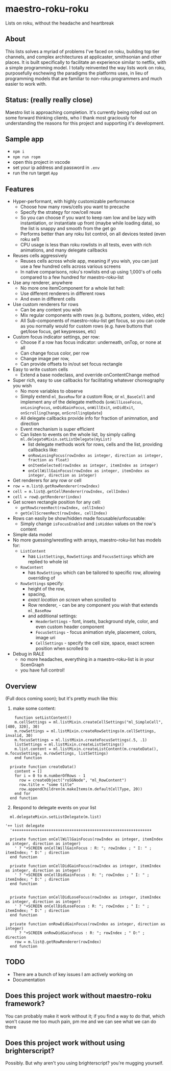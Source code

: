 # maestro-roku-roku

Lists on roku, without the headache and heartbreak

## About

This lists solves a myriad of problems I've faced on roku, building top tier channels, and complex architectures at applicaster, smithsonian and other places. It is built specifically to facilitate an experience similar to netflix, with a simple programming model.
I totally reinvented the way lists work on roku, purposefully eschewing the paradigms the platforms uses, in lieu of programming models that are familiar to non-roku programmers and much easier to work with.

## Status: (really really close)

Maestro list is approaching completion. It's currently being rolled out on some forward thinking clients, who I thank most graciously for understanding the reasons for this project and supporting it's development.

## Sample app
  - `npm i`
  - `npm run ropm`
  - open this project in vscode
  - set your ip address and password in `.env`
  - run the run target `App`


## Features

 - Hyper-performant, with highly customizable performance
   - Choose how many rows/cells you want to precache
   - Specify the strategy for row/cell reuse
   - So you can choose if you want to keep ram low and be lazy with instantiation, or instantiate up front (maybe while loading data), so the list is snappy and smooth from the get go
   - Performs better than any roku list control, on all devices tested (even roku se1)
   - CPU usage is less than roku rowlists in all tests, even with rich animations, and many delegate callbacks
 - Reuses cells aggressively
   - Reuses cells across whole app, meaning if you wish, you can just use a few hundred cells across various screens
   - In native comparisons, roku's rowlists end up using 1,000's of cells compared to a few hundred for maestro-roku-list
 - Use any renderer, anywhere
   - No more one itemComponent for a whole list hell:
   - Use different renderers in different rows
   - And even in different cells
 - Use custom renderers for rows
   - Can be any content you wish
   - Mix regular components with rows (e.g. buttons, posters, video, etc)
   - All Sub-components of maestro-roku-list get focus, so you can code as you normally would for custom rows (e.g. have buttons that get/lose focus, get keypresses, etc)
 - Custom focus indicator settings, per row:
   - Choose if a row has focus indicator: underneath, onTop, or none at all
   - Can change focus color, per row
   - Change image per row,
   - Can provide offsets to in/out set focus rectangle
 - Easy to write custom cells
   - Extend a base nodeclass, and override onContentChange method
 - Super rich, easy to use callbacks for facilitating whatever choreography you wish
   - No more variables to observe
   - Simply extend `ml_BaseRow` for a custom Row, or `ml_BaseCell` and implement any of the delegate methods (`onWillLoseFocus`, `onLosingFocus`, `onDidGainFocus`, `onWillExit`, `onDidExit`, `onScrollingChange`, `onScrollingUpdate`)
   - All delegate callbacks provide info for fraction of animnation, and direction
   - Event mechanism is super efficient
   - Can listen to events on the whole list, by simply calling `ml.delegateMixin.setListDelegate(myList)`
     - list delegate methods work for rows, cells and the list, providing callbacks like:
     - `onRowLosingFocus(rowIndex as integer, direction as integer, fraction as float)`
     - `onItemSelected(rowIndex as integer, itemIndex as integer)`
     - `onCellWillGainFocus(rowIndex as integer, itemIndex as integer, direction as integer)`
 - Get renderers for any row or cell
  - `row = m.list@.getRowRenderer(rowIndex)`
  - `cell = m.list@.getCellRenderer(rowIndex, cellIndex)`
  - `cell = row@.getRenderer(index)`
 - Get screen rectangle position for any cell:
   - `getRowScreenRect(rowIndex, cellIndex)`
   - `getCellScreenRect(rowIndex, cellIndex)`
 - Rows can easily be show/hidden made focusable/unfocusable:
   - Simply change `isFocusEnabled` and `isHidden` values on the row's content
 - Simple data model
 - No more guessing/wrestling with arrays, maestro-roku-list has models for:
   - `ListContent`
     - has `ListSettings`, `RowSettings` and `FocusSettings` which are replied to whole ist
   - `RowContent`
     - has `RowSettings` which can be tailored to specific row, allowing overriding of
   - `RowSettings` specify:
     - height of the row,
     - spacing,
     - *exact location on screen* when scrolled to
     - Row renderer, - can be any component you wish that extends `ml_BaseRow`
     - and additional settings:
       - `HeaderSettings` - font, insets, background style, color, and even custom header component
       - `FocusSettings` - focus animation style, placement, colors, image uri
       - `CellSettings` - specify the cell size, space, exact screen position when scrolled to
 - Debug in RALE
   -  no more headaches, everything in a maestro-roku-list is in your ScenGraph
   -  you have full control!


## Overview

(Full docs coming soon); but it's pretty much like this:

1. make some content:

```
    function setListContent()
    m.cellSettings = ml.listMixin.createCellSettings("ml_SimpleCell", [480, 320], 30)
    m.rowSettings = ml.listMixin.createRowSettings(m.cellSettings, invalid, 30)
    m.focusSettings = ml.listMixin.createFocusSettings(.5, .1)
    listSettings = ml.listMixin.createListSettings()
    m.list.content = ml.listMixin.createListContent(m.createData(), m.focusSettings, m.rowSettings, listSettings)
    end function

  private function createData()
    content = []
    for i = 0 to m.numberOfRows - 1
      row = createObject("roSGNode", "ml_RowContent")
      row.title = "some title"
      row.appendChildren(m.makeItems(m.defaultCellType, 20))
    end for
  end function
```
2. Respond to delegate events on your list

```
  ml.delegateMixin.setListDelegate(m.list)
```

```
'++ list delegate
  '+++++++++++++++++++++++++++++++++++++++++++++++++++++++++++++

  private function onCellWillGainFocus(rowIndex as integer, itemIndex as integer, direction as integer)
    ' ? "+SCREEN onCellWillGainFocus : R: "; rowIndex ; " I: " ; itemIndex; " D:" ; direction
  end function

  private function onCellDidGainFocus(rowIndex as integer, itemIndex as integer, direction as integer)
    ' ? "+SCREEN onCellDidGainFocus : R: "; rowIndex ; " I: " ; itemIndex; " D:" ; direction
  end function


  private function onCellDidLoseFocus(rowIndex as integer, itemIndex as integer, direction as integer)
    ' ? "+SCREEN onCellDidLoseFocus : R: "; rowIndex ; " I: " ; itemIndex; " D:" ; direction
  end function

  private function onRowDidGainFocus(rowIndex as integer, direction as integer)
    ' ? "+SCREEN onRowDidGainFocus : R: "; rowIndex ; " D:" ; direction
    row = m.list@.getRowRenderer(rowIndex)
  end function
```

## TODO
 - There are a bunch of key issues I am actively working on
 - Documentation

## Does this project work without maestro-roku framework?
You can probably make it work without it; if you find a way to do that, which won't cause me too much pain, pm me and we can see what we can do there

## Does this project work without using brighterscript?
Possibly. But why aren't you using brighterscript? you're mugging yourself.
